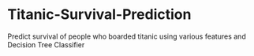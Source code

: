 # Titanic-Survival-Prediction
Predict survival of people who boarded titanic using various features and Decision Tree Classifier
